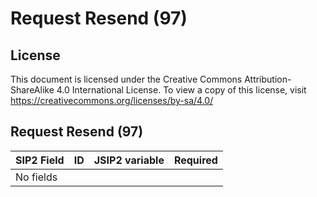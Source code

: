 # Request Resend (97)

## License

This document is licensed under the Creative Commons Attribution-ShareAlike 4.0 International License.
To view a copy of this license, visit <https://creativecommons.org/licenses/by-sa/4.0/>

## Request Resend (97)

SIP2 Field        | ID | JSIP2 variable   | Required
------------------|----|------------------|-----------
No fields | | | |
